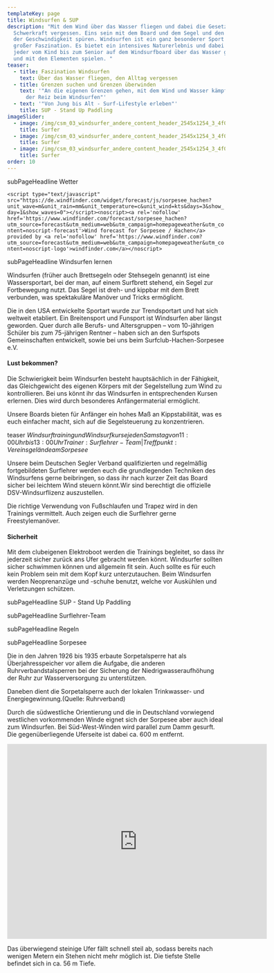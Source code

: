 ```yaml
---
templateKey: page
title: Windsurfen & SUP
description: "Mit dem Wind über das Wasser fliegen und dabei die Gesetze der
  Schwerkraft vergessen. Eins sein mit dem Board und dem Segel und den Rausch
  der Geschwindigkeit spüren. Windsurfen ist ein ganz besonderer Sport mit
  großer Faszination. Es bietet ein intensives Naturerlebnis und dabei kann
  jeder vom Kind bis zum Senior auf dem Windsurfboard über das Wasser gleiten
  und mit den Elementen spielen. "
teaser:
  - title: Faszination Windsurfen
    text: Über das Wasser fliegen, den Alltag vergessen
  - title: Grenzen suchen und Grenzen überwinden
    text: '"An die eigenen Grenzen gehen, mit dem Wind und Wasser kämpfen - das ist
      der Reiz beim Windsurfen"'
  - text: '"Von Jung bis Alt - Surf-Lifestyle erleben"'
    title: SUP - Stand Up Paddling
imageSlider:
  - image: /img/csm_03_windsurfer_andere_content_header_2545x1254_3_4f0319cc6b.jpg
    title: Surfer
  - image: /img/csm_03_windsurfer_andere_content_header_2545x1254_3_4f0319cc6b.jpg
    title: Surfer
  - image: /img/csm_03_windsurfer_andere_content_header_2545x1254_3_4f0319cc6b.jpg
    title: Surfer
order: 10
---
```

subPageHeadline Wetter

`<script type="text/javascript" src="https://de.windfinder.com/widget/forecast/js/sorpesee_hachen?unit_wave=m&unit_rain=mm&unit_temperature=c&unit_wind=kts&days=3&show_day=1&show_waves=0"></script><noscript><a rel='nofollow' href='https://www.windfinder.com/forecast/sorpesee_hachen?utm_source=forecast&utm_medium=web&utm_campaign=homepageweather&utm_content=noscript-forecast'>Wind forecast for Sorpesee / Hachen</a> provided by <a rel='nofollow' href='https://www.windfinder.com?utm_source=forecast&utm_medium=web&utm_campaign=homepageweather&utm_content=noscript-logo'>windfinder.com</a></noscript>`

subPageHeadline Windsurfen lernen

Windsurfen (früher auch Brettsegeln oder Stehsegeln genannt) ist eine Wassersportart, bei der man, auf einem Surfbrett stehend, ein Segel zur Fortbewegung nutzt. Das Segel ist dreh- und kippbar mit dem Brett verbunden, was  spektakuläre Manöver und Tricks ermöglicht. 

Die in den USA entwickelte Sportart wurde zur Trendsportart und hat sich weltweit etabliert. Ein Breitensport und Funsport ist Windsurfen aber längst geworden. Quer durch alle Berufs- und Altersgruppen – vom 10-jährigen Schüler bis zum 75-jährigen Rentner – haben sich an den Surfspots Gemeinschaften entwickelt, sowie bei uns beim Surfclub-Hachen-Sorpesee e.V.

#### Lust bekommen?

Die Schwierigkeit beim Windsurfen besteht hauptsächlich in der Fähigkeit, das Gleichgewicht des eigenen Körpers mit der Segelstellung zum Wind zu kontrollieren. Bei uns könnt ihr das Windsurfen in entsprechenden Kursen erlernen. Dies wird durch besonderes Anfängermaterial ermöglicht.

Unsere Boards bieten für Anfänger ein hohes Maß an Kippstabilität, was es euch einfacher macht, sich auf die Segelsteuerung zu konzentrieren.

teaser $Windsurftraining und Windsurfkurse$$jeden Samstag von 11:00 Uhr bis 13:00 Uhr$$Trainer: Surflehrer-Team | Treffpunkt: Vereinsgelände am Sorpesee$

Unsere beim Deutschen Segler Verband qualifizierten und regelmäßig fortgebildeten Surflehrer werden euch die grundlegenden Techniken des Windsurfens gerne beibringen, so dass ihr nach kurzer Zeit das Board sicher bei leichtem Wind steuern könnt.Wir sind berechtigt die offizielle DSV-Windsurflizenz auszustellen. 

Die richtige Verwendung von Fußschlaufen und Trapez wird in den Trainings vermittelt. Auch zeigen euch die Surflehrer gerne Freestylemanöver.

#### Sicherheit

Mit dem clubeigenen Elektroboot werden die Trainings begleitet, so dass ihr jederzeit sicher zurück ans Ufer gebracht werden könnt. Windsurfer sollten sicher schwimmen können und allgemein fit sein. Auch sollte es für euch kein Problem sein mit dem Kopf kurz unterzutauchen. Beim Windsurfen werden Neoprenanzüge und -schuhe benutzt, welche vor Auskühlen und Verletzungen schützen.

subPageHeadline SUP - Stand Up Paddling

subPageHeadline Surflehrer-Team

subPageHeadline Regeln

subPageHeadline Sorpesee

Die in den Jahren 1926 bis 1935 erbaute Sorpetalsperre hat als Überjahresspeicher vor allem die Aufgabe, die anderen Ruhrverbandstalsperren bei der Sicherung der Niedrigwasseraufhöhung der Ruhr zur Wasserversorgung zu unterstützen.

Daneben dient die Sorpetalsperre auch der lokalen Trinkwasser- und Energiegewinnung.(Quelle: Ruhrverband)

Durch die südwestliche Orientierung und die in Deutschland vorwiegend westlichen vorkommenden Winde eignet sich der Sorpesee aber auch ideal zum Windsurfen. Bei Süd-West-Winden wird parallel zum Damm gesurft. Die gegenüberliegende Uferseite ist dabei ca. 600 m entfernt.

<iframe src="https://www.google.com/maps/embed?pb=!1m18!1m12!1m3!1d2446.51039983053!2d7.958427358259082!3d51.34908154165199!2m3!1f0!2f0!3f0!3m2!1i1024!2i768!4f13.1!3m3!1m2!1s0x47b95c19af97287d%3A0xab3381818de16baa!2sSurfclub%20Hachen-Sorpesee%20e.V!5e1!3m2!1sde!2sde!4v1596038656031!5m2!1sde!2sde" width="600" height="450" frameborder="0" style="border:0;" allowfullscreen="" aria-hidden="false" tabindex="0"></iframe>

Das überwiegend steinige Ufer fällt schnell steil ab, sodass bereits nach wenigen Metern ein Stehen nicht mehr möglich ist. Die tiefste Stelle befindet sich in ca. 56 m Tiefe.